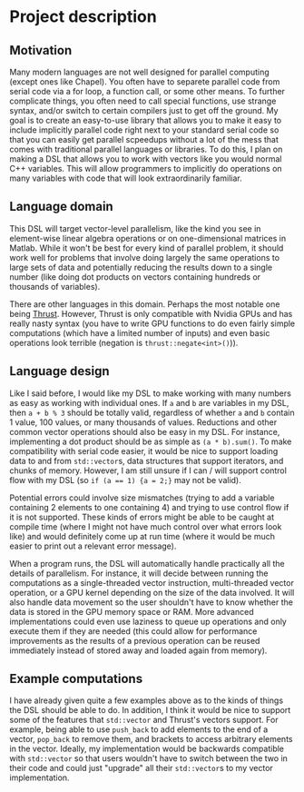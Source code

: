 # Project description

## Motivation
Many modern languages are not well designed for parallel computing (except ones like Chapel). You often have to separete parallel code from serial code via a for loop, a function call, or some other means. To further complicate things, you often need to call special functions, use strange syntax, and/or switch to certain compilers just to get off the ground. My goal is to create an easy-to-use library that allows you to make it easy to include implicitly parallel code right next to your standard serial code so that you can easily get parallel scpeedups without a lot of the mess that comes with traditional parallel languages or libraries. To do this, I plan on making a DSL that allows you to work with vectors like you would normal C++ variables. This will allow programmers to implicitly do operations on many variables with code that will look extraordinarily familiar.

## Language domain
This DSL will target vector-level parallelism, like the kind you see in element-wise linear algebra operations or on one-dimensional matrices in Matlab. While it won't be best for every kind of parallel problem, it should work well for problems that involve doing largely the same operations to large sets of data and potentially reducing the results down to a single number (like doing dot products on vectors containing hundreds or thousands of variables).

There are other languages in this domain. Perhaps the most notable one being [Thrust](https://developer.nvidia.com/thrust). However, Thrust is only compatible with Nvidia GPUs and has really nasty syntax (you have to write GPU functions to do even fairly simple computations (which have a limited number of inputs) and even basic operations look terrible (negation is `thrust::negate<int>()`)).

## Language design
Like I said before, I would like my DSL to make working with many numbers as easy as working with individual ones. If `a` and `b` are variables in my DSL, then `a + b % 3` should be totally valid, regardless of whether `a` and `b` contain 1 value, 100 values, or many thousands of values. Reductions and other common vector operations should also be easy in my DSL. For instance, implementing a dot product should be as simple as `(a * b).sum()`. To make compatibility with serial code easier, it would be nice to support loading data to and from `std::vector`s, data structures that support iterators, and chunks of memory. However, I am still unsure if I can / will support control flow with my DSL (so `if (a == 1) {a = 2;}` may not be valid).

Potential errors could involve size mismatches (trying to add a variable containing 2 elements to one containing 4) and trying to use control flow if it is not supported. These kinds of errors might be able to be caught at compile time (where I might not have much control over what errors look like) and would definitely come up at run time (where it would be much easier to print out a relevant error message).

When a program runs, the DSL will automatically handle practically all the details of parallelism. For instance, it will decide between running the computations as a single-threaded vector instruction, multi-threaded vector operation, or a GPU kernel depending on the size of the data involved. It will also handle data movement so the user shouldn't have to know whether the data is stored in the GPU memory space or RAM. More advanced implementations could even use laziness to queue up operations and only execute them if they are needed (this could allow for performance improvements as the results of a previous operation can be reused immediately instead of stored away and loaded again from memory).

## Example computations
I have already given quite a few examples above as to the kinds of things the DSL should be able to do. In addition, I think it would be nice to support some of the features that `std::vector` and Thrust's vectors support. For example, being able to use `push_back` to add elements to the end of a vector, `pop_back` to remove them, and brackets to access arbitrary elements in the vector. Ideally, my implementation would be backwards compatible with `std::vector` so that users wouldn't have to switch between the two in their code and could just "upgrade" all their `std::vector`s to my vector implementation.
